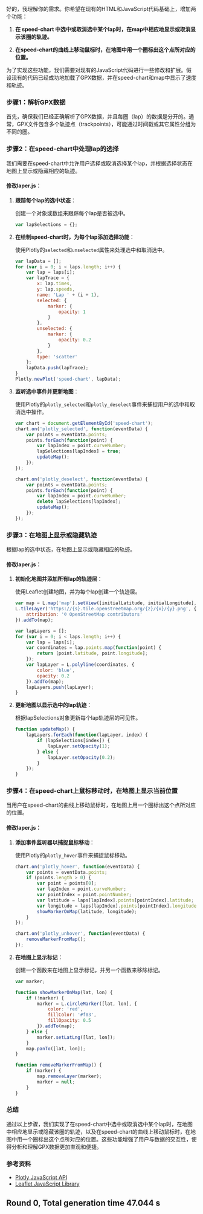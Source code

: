 好的，我理解你的需求。你希望在现有的HTML和JavaScript代码基础上，增加两个功能：

1. **在 speed-chart 中选中或取消选中某个lap时，在map中相应地显示或取消显示该圈的轨迹。**

2. **在speed-chart的曲线上移动鼠标时，在地图中用一个圈标出这个点所对应的位置。**

为了实现这些功能，我们需要对现有的JavaScript代码进行一些修改和扩展。假设现有的代码已经成功地加载了GPX数据，并在speed-chart和map中显示了速度和轨迹。

### 步骤1：解析GPX数据

首先，确保我们已经正确解析了GPX数据，并且每圈（lap）的数据是分开的。通常，GPX文件包含多个轨迹点（trackpoints），可能通过时间戳或其它属性分组为不同的圈。

### 步骤2：在speed-chart中处理lap的选择

我们需要在speed-chart中允许用户选择或取消选择某个lap，并根据选择状态在地图上显示或隐藏相应的轨迹。

#### 修改laper.js：

1. **跟踪每个lap的选中状态**：

   创建一个对象或数组来跟踪每个lap是否被选中。

   ```javascript
   var lapSelections = {};
   ```

2. **在绘制speed-chart时，为每个lap添加选择功能**：

   使用Plotly的`selected`和`unselected`属性来处理选中和取消选中。

   ```javascript
   var lapData = [];
   for (var i = 0; i < laps.length; i++) {
       var lap = laps[i];
       var lapTrace = {
           x: lap.times,
           y: lap.speeds,
           name: 'Lap ' + (i + 1),
           selected: {
               marker: {
                   opacity: 1
               }
           },
           unselected: {
               marker: {
                   opacity: 0.2
               }
           },
           type: 'scatter'
       };
       lapData.push(lapTrace);
   }
   Plotly.newPlot('speed-chart', lapData);
   ```

3. **监听选中事件并更新地图**：

   使用Plotly的`plotly_selected`和`plotly_deselect`事件来捕捉用户的选中和取消选中操作。

   ```javascript
   var chart = document.getElementById('speed-chart');
   chart.on('plotly_selected', function(eventData) {
       var points = eventData.points;
       points.forEach(function(point) {
           var lapIndex = point.curveNumber;
           lapSelections[lapIndex] = true;
           updateMap();
       });
   });

   chart.on('plotly_deselect', function(eventData) {
       var points = eventData.points;
       points.forEach(function(point) {
           var lapIndex = point.curveNumber;
           delete lapSelections[lapIndex];
           updateMap();
       });
   });
   ```

### 步骤3：在地图上显示或隐藏轨迹

根据lap的选中状态，在地图上显示或隐藏相应的轨迹。

#### 修改laper.js：

1. **初始化地图并添加所有lap的轨迹层**：

   使用Leaflet创建地图，并为每个lap创建一个轨迹层。

   ```javascript
   var map = L.map('map').setView([initialLatitude, initialLongitude], 13);
   L.tileLayer('https://{s}.tile.openstreetmap.org/{z}/{x}/{y}.png', {
       attribution: '© OpenStreetMap contributors'
   }).addTo(map);

   var lapLayers = [];
   for (var i = 0; i < laps.length; i++) {
       var lap = laps[i];
       var coordinates = lap.points.map(function(point) {
           return [point.latitude, point.longitude];
       });
       var lapLayer = L.polyline(coordinates, {
           color: 'blue',
           opacity: 0.2
       }).addTo(map);
       lapLayers.push(lapLayer);
   }
   ```

2. **更新地图以显示选中的lap轨迹**：

   根据lapSelections对象更新每个lap轨迹层的可见性。

   ```javascript
   function updateMap() {
       lapLayers.forEach(function(lapLayer, index) {
           if (lapSelections[index]) {
               lapLayer.setOpacity(1);
           } else {
               lapLayer.setOpacity(0.2);
           }
       });
   }
   ```

### 步骤4：在speed-chart上鼠标移动时，在地图上显示当前位置

当用户在speed-chart的曲线上移动鼠标时，在地图上用一个圈标出这个点所对应的位置。

#### 修改laper.js：

1. **添加事件监听器以捕捉鼠标移动**：

   使用Plotly的`plotly_hover`事件来捕捉鼠标移动。

   ```javascript
   chart.on('plotly_hover', function(eventData) {
       var points = eventData.points;
       if (points.length > 0) {
           var point = points[0];
           var lapIndex = point.curveNumber;
           var pointIndex = point.pointNumber;
           var latitude = laps[lapIndex].points[pointIndex].latitude;
           var longitude = laps[lapIndex].points[pointIndex].longitude;
           showMarkerOnMap(latitude, longitude);
       }
   });

   chart.on('plotly_unhover', function(eventData) {
       removeMarkerFromMap();
   });
   ```

2. **在地图上显示标记**：

   创建一个函数来在地图上显示标记，并另一个函数来移除标记。

   ```javascript
   var marker;

   function showMarkerOnMap(lat, lon) {
       if (!marker) {
           marker = L.circleMarker([lat, lon], {
               color: 'red',
               fillColor: '#f03',
               fillOpacity: 0.5
           }).addTo(map);
       } else {
           marker.setLatLng([lat, lon]);
       }
       map.panTo([lat, lon]);
   }

   function removeMarkerFromMap() {
       if (marker) {
           map.removeLayer(marker);
           marker = null;
       }
   }
   ```

### 总结

通过以上步骤，我们实现了在speed-chart中选中或取消选中某个lap时，在地图中相应地显示或隐藏该圈的轨迹，以及在speed-chart的曲线上移动鼠标时，在地图中用一个圈标出这个点所对应的位置。这些功能增强了用户与数据的交互性，使得分析和理解GPX数据更加直观和便捷。

### 参考资料

- [Plotly JavaScript API](https://plotly.com/javascript/)
- [Leaflet JavaScript Library](https://leafletjs.com/)


Round 0, Total generation time 47.044 s
--------------------------
